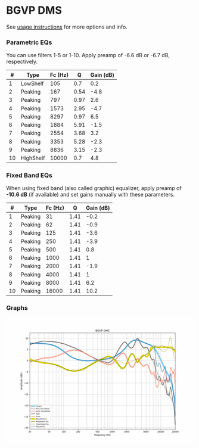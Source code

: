 # BGVP DMS
See [usage instructions](https://github.com/jaakkopasanen/AutoEq#usage) for more options and info.

### Parametric EQs
You can use filters 1-5 or 1-10. Apply preamp of -6.6 dB or -6.7 dB, respectively.

|   # | Type      |   Fc (Hz) |    Q |   Gain (dB) |
|-----|-----------|-----------|------|-------------|
|   1 | LowShelf  |       105 | 0.7  |         0.2 |
|   2 | Peaking   |       167 | 0.54 |        -4.8 |
|   3 | Peaking   |       797 | 0.97 |         2.6 |
|   4 | Peaking   |      1573 | 2.95 |        -4.7 |
|   5 | Peaking   |      8297 | 0.97 |         6.5 |
|   6 | Peaking   |      1884 | 5.91 |        -1.5 |
|   7 | Peaking   |      2554 | 3.68 |         3.2 |
|   8 | Peaking   |      3353 | 5.28 |        -2.3 |
|   9 | Peaking   |      8836 | 3.15 |        -2.3 |
|  10 | HighShelf |     10000 | 0.7  |         4.8 |

### Fixed Band EQs
When using fixed band (also called graphic) equalizer, apply preamp of **-10.6 dB** (if available) and set gains manually with these parameters.

|   # | Type    |   Fc (Hz) |    Q |   Gain (dB) |
|-----|---------|-----------|------|-------------|
|   1 | Peaking |        31 | 1.41 |        -0.2 |
|   2 | Peaking |        62 | 1.41 |        -0.9 |
|   3 | Peaking |       125 | 1.41 |        -3.6 |
|   4 | Peaking |       250 | 1.41 |        -3.9 |
|   5 | Peaking |       500 | 1.41 |         0.8 |
|   6 | Peaking |      1000 | 1.41 |         1   |
|   7 | Peaking |      2000 | 1.41 |        -1.9 |
|   8 | Peaking |      4000 | 1.41 |         1   |
|   9 | Peaking |      8000 | 1.41 |         6.2 |
|  10 | Peaking |     16000 | 1.41 |        10.2 |

### Graphs
![](./BGVP%20DMS.png)
